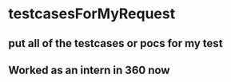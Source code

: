 # testcasesForMyRequest

## put all of the testcases or pocs for my test

## Worked as an intern in 360 now

